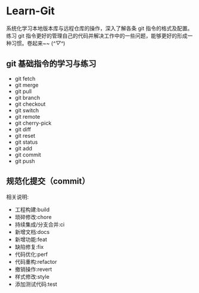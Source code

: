 # Learn-Git
系统化学习本地版本库与远程仓库的操作，深入了解各条 git 指令的格式及配置。
练习 git 指令更好的管理自己的代码并解决工作中的一些问题，能够更好的形成一种习惯。卷起来~~ (*^▽^*)

## git 基础指令的学习与练习
- git fetch
- git merge
- git pull
- git branch
- git checkout
- git switch
- git remote
- git cherry-pick
- git diff
- git reset
- git status
- git add
- git commit
- git push

## 规范化提交（commit）
相关说明:
- 工程构建:build
- 琐碎修改:chore
- 持续集成/分支合并:ci
- 新增文档:docs
- 新增功能:feat
- 缺陷修复:fix
- 代码优化:perf
- 代码重构:refactor
- 撤销操作:revert
- 样式修改:style
- 添加测试代码:test
